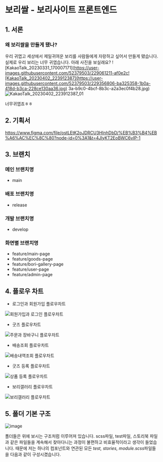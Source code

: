 # 보리쌀 - 보리사이트 프론트엔드

## 1. 서론

### 왜 보리쌀을 만들게 됐나?
우리 귀엽고 세상에서 제일귀여운 보리를 사람들에게 자랑하고 싶어서 만들게 됐습니다. 실제로 우리 보리는 너무 귀엽습니다. 아래 사진을 보실래요? 
![KakaoTalk_20230331_170007171](https://user-images.githubusercontent.com/52379503/229061211-af0e2c![KakaoTalk_20230402_223912387](https://user-images.githubusercontent.com/52379503/229356806-ba325358-1b0a-418d-b3ca-228ce130aa36.jpg)
3a-b9c0-4bcf-8b3c-a2a3ec0f4b28.jpg)
![KakaoTalk_20230402_223912387_01](https://user-images.githubusercontent.com/52379503/229356815-3e63dd74-6097-44c6-9279-bb2ed97e746f.jpg)

너무귀엽죠ㅎㅎ
## 2. 기획서

https://www.figma.com/file/ostLEtK2oJDRCU3HInhDbD/%EB%B3%B4%EB%A6%AC%EC%8C%80?node-id=0%3A1&t=4JlyKT2EoBWC6vIP-1

## 3. 브랜치

### 메인 브랜치명

- main

### 배포 브랜치명

- release

### 개발 브랜치명

- develop

### 화면별 브랜치명

- feature/main-page
- feature/goods-page
- feature/bori-gallery-page
- feature/user-page
- feature/admin-page

## 4. 플로우 차트

- 로그인과 회원가입 플로우차트

![회원가입과 로그인 플로우차트](https://user-images.githubusercontent.com/52379503/229060124-97532144-7917-46bb-be2c-e9635a18fea5.png)

- 굿즈 플로우차트

![주문과 장바구니 플로우차트](https://user-images.githubusercontent.com/52379503/229060118-d01b2df7-e2bf-4f42-b086-9cc3d08c52dd.png)

- 배송조회 플로우차트

![배송내역조회 플로우차트](https://user-images.githubusercontent.com/52379503/229060049-31577866-8efb-4a58-b2c2-d2ed16c3b27b.png)

- 굿즈 등록 플로우차트

![상품 등록 플로우차트](https://user-images.githubusercontent.com/52379503/229060092-07e1081f-4f1b-4159-9896-ebf203fc37a5.png)

- 보리갤러리 플로우차트

![보리갤러리 플로우차트](https://user-images.githubusercontent.com/52379503/229060070-a4c3fb88-ce49-4594-9352-8152a2532f28.png)


## 5. 폴더 기본 구조
![image](https://user-images.githubusercontent.com/52379503/229061537-8080493f-c2cb-4af6-9ad5-610dd9958542.png)

폴더들은 위에 보시는 구조처럼 이루어져 있습니다. scss파일, test파일, 스토리북 파일과 같은 파일들을 계속해서 찾아다니는 과정이 불편하고 비효율적이라고 생각이 들었습니다. 때문에 저는 하나의 컴포넌트와 연관된 모든 *test, stories, module.scss*파일들을 다음과 같이 구성시켰습니다. 

